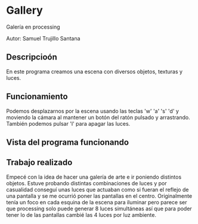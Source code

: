 # Gallery
Galería en processing

Autor: Samuel Trujillo Santana

## Descripcioón
En este programa creamos una escena con diversos objetos, texturas y luces.

## Funcionamiento
Podemos desplazarnos por la escena usando las teclas 'w' 'a' 's' 'd' y moviendo la cámara al mantener un botón del ratón pulsado y arrastrando. También podemos pulsar 'l' para apagar las luces.

## Vista del programa funcionando


## Trabajo realizado
Empecé con la idea de hacer una galería de arte e ir poniendo distintos objetos. Estuve probando distintas combinaciones de luces y por casualidad conseguí unas luces que actuaban como si fueran el reflejo de una pantalla y se me ocurrió poner las pantallas en el centro. Originalmente tenía un foco en cada esquina de la escena para iluminar pero parece ser que processing solo puede generar 8 luces simultáneas así que para poder tener lo de las pantallas cambié las 4 luces por luz ambiente.
